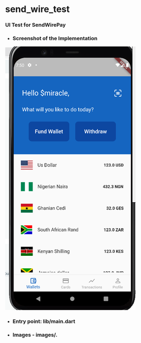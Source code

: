 # send_wire_test

### UI Test for SendWirePay

- ### Screenshot of the Implementation

![This is the screenshot of the implementation](images/screenshot.png)

- ### Entry point: lib/main.dart
- ### Images - images/.